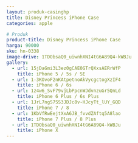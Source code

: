 ```yaml
---
layout: produk-casinghp
title: Disney Princess iPhone Case
categories: apple

# Produk
product-title: Disney Princess iPhone Case
harga: 90000
sku: hn-0338
image-drive: 1TDObsaQ0_uiwnhXNI4tG6A89Q4-kWBJu
gallery:
  - url: 15jDaGmi3L3ez0gCAE0GTrQXxsAERrWfP
    title: iPhone 5 / 5s / SE
  - url: 1-3KOvoF2nKAtpetnoAkVycgctogXzIF4
    title: iPhone 6 / 6s
  - url: 1z4w6_SvF79vjLbPpcnWJdvnzuGr5QnLd
    title: iPhone 6 Plus / 6s Plus
  - url: 1JrL7ngS7SS3JDJc8v-HJcyTt_lUY_GQD
    title: iPhone 7 / 8
  - url: 1KbVfRwEejtXxA6JB_fvvdZAftq5A8lao
    title: iPhone 7 Plus / 8 Plus
  - url: 1TDObsaQ0_uiwnhXNI4tG6A89Q4-kWBJu
    title: iPhone X
---
```

